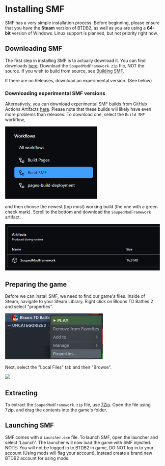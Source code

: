 # Installing SMF

SMF has a very simple installation process. Before beginning, please ensure that you have the **Steam** version of BTDB2, as well as you are using a **64-bit** version of Windows. Linux support is planned, but not priority right now.

## Downloading SMF

The first step in installing SMF is to actually download it. You can find downloads [here](https://github.com/DisabledMallis/SoupedModFramework/releases). Download the `SoupedModFramework.zip` file, NOT the source. If you wish to build from source, see [Building SMF](./build).

If there are no Releases, download an experimental version. (See below)

### Downloading experimental SMF versions

Alternatively, you can download experimental SMF builds from GitHub Actions Artifacts [here](https://github.com/DisabledMallis/SoupedModFramework/actions). Please note that these builds will likely have even more problems than releases. To download one, select the `Build SMF` workflow,

![](./install/workflows.png)

and then choose the newest (top most) working build (the one with a green check mark). Scroll to the bottom and download the `SoupedModFramework` artifact.

![](./install/artifacts.png)

## Preparing the game

Before we can install SMF, we need to find our game's files. Inside of Steam, navigate to your Steam Library. Right click on Bloons TD Battles 2 and select "properties".

![](./install/properties.png)

Next, select the "Local Files" tab and then "Browse".

![](./ing/browse.png)

## Extracting

To extract the `SoupedModFramework.zip` file, use [7Zip](https://www.7-zip.org/). Open the file using 7zip, and drag the contents into the game's folder.

## Launching SMF

SMF comes with a `Launcher.exe` file. To launch SMF, open the launcher and select 'Launch'. The launcher will now load the game with SMF injected. NOTE: You will not be logged in to BTDB2 in game, DO NOT log in to your account (Using mods will flag your account), instead create a brand new BTDB2 account for using mods.
